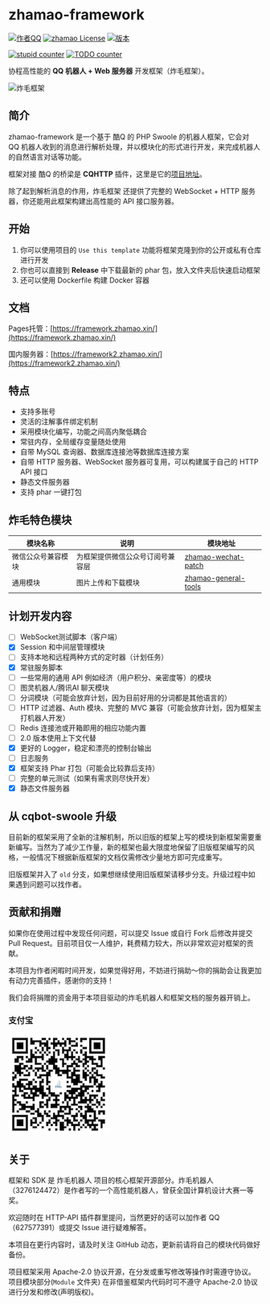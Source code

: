 # zhamao-framework

[![作者QQ](https://img.shields.io/badge/作者QQ-627577391-orange.svg)]()
[![zhamao License](https://img.shields.io/hexpm/l/plug.svg?maxAge=2592000)](https://github.com/zhamao-robot/zhamao-framework/blob/master/LICENSE)
[![版本](https://img.shields.io/badge/version-1.2-green.svg)]()

[![stupid counter](https://img.shields.io/github/search/zhamao-robot/zhamao-framework/stupid.svg)](https://github.com/zhamao-robot/zhamao-framework/search?q=stupid)
[![TODO counter](https://img.shields.io/github/search/zhamao-robot/zhamao-framework/TODO.svg)](https://github.com/zhamao-robot/zhamao-framework/search?q=TODO)

协程高性能的 **QQ 机器人 + Web 服务器** 开发框架（炸毛框架）。

<img src="https://avatars0.githubusercontent.com/u/48620312" height = "200" alt="炸毛框架" align=center/>

## 简介
zhamao-framework 是一个基于 酷Q 的 PHP Swoole 的机器人框架，它会对 QQ 机器人收到的消息进行解析处理，并以模块化的形式进行开发，来完成机器人的自然语言对话等功能。

框架对接 酷Q 的桥梁是 **CQHTTP** 插件，这里是它的[项目地址](https://github.com/richardchien/coolq-http-api/)。

除了起到解析消息的作用，炸毛框架 还提供了完整的 WebSocket + HTTP 服务器，你还能用此框架构建出高性能的 API 接口服务器。

## 开始
1. 你可以使用项目的 `Use this template` 功能将框架克隆到你的公开或私有仓库进行开发
2. 你也可以直接到 **Release** 中下载最新的 phar 包，放入文件夹后快速启动框架
3. 还可以使用 Dockerfile 构建 Docker 容器

## 文档
Pages托管：[https://framework.zhamao.xin/](https://framework.zhamao.xin/)

国内服务器：[https://framework2.zhamao.xin/](https://framework2.zhamao.xin/)

## 特点
- 支持多账号
- 灵活的注解事件绑定机制
- 采用模块化编写，功能之间高内聚低耦合
- 常驻内存，全局缓存变量随处使用
- 自带 MySQL 查询器、数据库连接池等数据库连接方案
- 自带 HTTP 服务器、WebSocket 服务器可复用，可以构建属于自己的 HTTP API 接口
- 静态文件服务器
- 支持 phar 一键打包

## 炸毛特色模块

| 模块名称           | 说明                             | 模块地址                                                     |
| ------------------ | -------------------------------- | ------------------------------------------------------------ |
| 微信公众号兼容模块 | 为框架提供微信公众号订阅号兼容层 | [zhamao-wechat-patch](https://github.com/zhamao-robot/zhamao-wechat-patch) |
| 通用模块 | 图片上传和下载模块 | [zhamao-general-tools](https://github.com/zhamao-robot/zhamao-general-tools) |

## 计划开发内容
- [ ] WebSocket测试脚本（客户端）
- [X] Session 和中间层管理模块
- [ ] 支持本地和远程两种方式的定时器（计划任务）
- [X] 常驻服务脚本
- [ ] 一些常用的通用 API 例如经济（用户积分、亲密度等）的模块
- [ ] 图灵机器人/腾讯AI 聊天模块
- [ ] 分词模块（可能会放弃计划，因为目前好用的分词都是其他语言的）
- [ ] HTTP 过滤器、Auth 模块、完整的 MVC 兼容（可能会放弃计划，因为框架主打机器人开发）
- [ ] Redis 连接池或开箱即用的相应功能内置
- [ ] 2.0 版本使用上下文代替
- [X] 更好的 Logger，稳定和漂亮的控制台输出
- [ ] 日志服务
- [X] 框架支持 Phar 打包（可能会比较靠后支持）
- [ ] 完整的单元测试（如果有需求则尽快开发）
- [X] 静态文件服务器

## 从 cqbot-swoole 升级
目前新的框架采用了全新的注解机制，所以旧版的框架上写的模块到新框架需要重新编写。当然为了减少工作量，新的框架也最大限度地保留了旧版框架编写的风格，一般情况下根据新版框架的文档仅需修改少量地方即可完成重写。

旧版框架并入了 `old` 分支，如果想继续使用旧版框架请移步分支。升级过程中如果遇到问题可以找作者。

## 贡献和捐赠
如果你在使用过程中发现任何问题，可以提交 Issue 或自行 Fork 后修改并提交 Pull Request。目前项目仅一人维护，耗费精力较大，所以非常欢迎对框架的贡献。

本项目为作者闲暇时间开发，如果觉得好用，不妨进行捐助～你的捐助会让我更加有动力完善插件，感谢你的支持！

我们会将捐赠的资金用于本项目驱动的炸毛机器人和框架文档的服务器开销上。

### 支付宝
![支付宝二维码](/resources/images/alipay_img.jpg)

## 关于
框架和 SDK 是 炸毛机器人 项目的核心框架开源部分。炸毛机器人（3276124472）是作者写的一个高性能机器人，曾获全国计算机设计大赛一等奖。

欢迎随时在 HTTP-API 插件群里提问，当然更好的话可以加作者 QQ（627577391）或提交 Issue 进行疑难解答。

本项目在更行内容时，请及时关注 GitHub 动态，更新前请将自己的模块代码做好备份。

项目框架采用 Apache-2.0 协议开源，在分发或重写修改等操作时需遵守协议。项目模块部分(`Module` 文件夹) 在非借鉴框架内代码时可不遵守 Apache-2.0 协议进行分发和修改(声明版权)。
